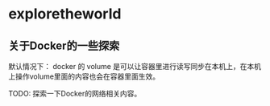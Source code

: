 # exploretheworld



## 关于Docker的一些探索
默认情况下：
docker 的 volume 是可以让容器里进行读写同步在本机上，在本机上操作volume里面的内容也会在容器里面生效。

TODO:
探索一下Docker的网络相关内容。
